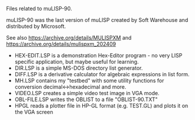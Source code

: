 Files related to muLISP-90.

muLISP-90 was the last version of muLISP created by Soft Warehouse and distributed by Microsoft.

See also
https://archive.org/details/MULISPXM and 
https://archive.org/details/mulispxm_202409

- HEX-EDIT.LSP is a demonstration Hex-Editor program - no very LISP specific application, but maybe useful for learning.
- DIR.LSP is a simple MS-DOS directory list generator.
- DIFF.LSP is a derivative calculator for algebraic expressions in list form.
- MH.LSP contains my "testbed" with some utility functions for conversion decimal<->hexadecimal and more.
- VIDEO.LSP creates a simple video test image in VGA mode.
- OBL-FILE.LSP writes the OBLIST to a file "OBLIST-90.TXT"
- HPGL reads a plotter file in HP-GL format (e.g. TEST.GL) and plots it on the VGA screen
